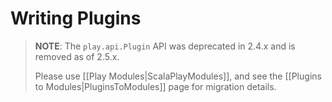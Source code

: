 # Writing Plugins

> **NOTE**:  The `play.api.Plugin` API was deprecated in 2.4.x and is removed as of 2.5.x.  
>
> Please use [[Play Modules|ScalaPlayModules]], and see the [[Plugins to Modules|PluginsToModules]] page for migration details.
